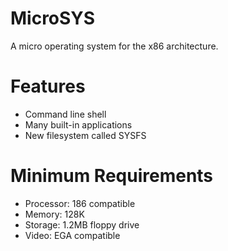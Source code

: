 # MicroSYS
A micro operating system for the x86 architecture.

# Features
* Command line shell
* Many built-in applications
* New filesystem called SYSFS

# Minimum Requirements
* Processor: 186 compatible
* Memory: 128K
* Storage: 1.2MB floppy drive
* Video: EGA compatible
